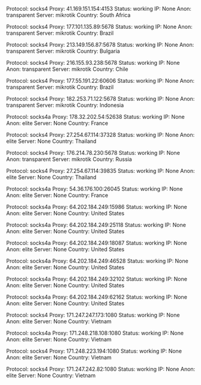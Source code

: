 Protocol: socks4
Proxy: 41.169.151.154:4153
Status: working
IP: None
Anon: transparent
Server: mikrotik
Country: South Africa

Protocol: socks4
Proxy: 177.101.135.89:5678
Status: working
IP: None
Anon: transparent
Server: mikrotik
Country: Brazil

Protocol: socks4
Proxy: 213.149.156.87:5678
Status: working
IP: None
Anon: transparent
Server: mikrotik
Country: Bulgaria

Protocol: socks4
Proxy: 216.155.93.238:5678
Status: working
IP: None
Anon: transparent
Server: mikrotik
Country: Chile

Protocol: socks4
Proxy: 177.55.191.22:60606
Status: working
IP: None
Anon: transparent
Server: mikrotik
Country: Brazil

Protocol: socks4
Proxy: 182.253.71.122:5678
Status: working
IP: None
Anon: transparent
Server: mikrotik
Country: Indonesia

Protocol: socks4a
Proxy: 178.32.202.54:52638
Status: working
IP: None
Anon: elite
Server: None
Country: France

Protocol: socks4
Proxy: 27.254.67.114:37328
Status: working
IP: None
Anon: elite
Server: None
Country: Thailand

Protocol: socks4
Proxy: 176.214.78.230:5678
Status: working
IP: None
Anon: transparent
Server: mikrotik
Country: Russia

Protocol: socks4
Proxy: 27.254.67.114:39835
Status: working
IP: None
Anon: elite
Server: None
Country: Thailand

Protocol: socks4a
Proxy: 54.36.176.100:26045
Status: working
IP: None
Anon: elite
Server: None
Country: France

Protocol: socks4a
Proxy: 64.202.184.249:15986
Status: working
IP: None
Anon: elite
Server: None
Country: United States

Protocol: socks4a
Proxy: 64.202.184.249:25118
Status: working
IP: None
Anon: elite
Server: None
Country: United States

Protocol: socks4a
Proxy: 64.202.184.249:18087
Status: working
IP: None
Anon: elite
Server: None
Country: United States

Protocol: socks4a
Proxy: 64.202.184.249:46528
Status: working
IP: None
Anon: elite
Server: None
Country: United States

Protocol: socks4a
Proxy: 64.202.184.249:32102
Status: working
IP: None
Anon: elite
Server: None
Country: United States

Protocol: socks4a
Proxy: 64.202.184.249:62162
Status: working
IP: None
Anon: elite
Server: None
Country: United States

Protocol: socks4
Proxy: 171.247.247.173:1080
Status: working
IP: None
Anon: elite
Server: None
Country: Vietnam

Protocol: socks4a
Proxy: 171.248.218.108:1080
Status: working
IP: None
Anon: elite
Server: None
Country: Vietnam

Protocol: socks4
Proxy: 171.248.223.194:1080
Status: working
IP: None
Anon: elite
Server: None
Country: Vietnam

Protocol: socks4
Proxy: 171.247.242.82:1080
Status: working
IP: None
Anon: elite
Server: None
Country: Vietnam

